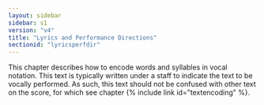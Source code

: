 ```yaml
---
layout: sidebar
sidebar: s1
version: "v4"
title: "Lyrics and Performance Directions"
sectionid: "lyricsperfdir"
---
```


This chapter describes how to encode words and syllables in vocal notation. This text is typically written under a staff to indicate the text to be vocally performed. As such, this text should not be confused with other text on the score, for which see chapter {% include link id="textencoding" %}.
